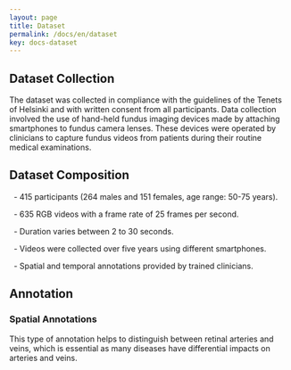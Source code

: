 ```yaml
---
layout: page
title: Dataset
permalink: /docs/en/dataset
key: docs-dataset
---
```



## Dataset Collection


The dataset was collected in compliance with the guidelines of the Tenets of Helsinki and with written consent from all participants. Data collection involved the use of hand-held fundus imaging devices made by attaching smartphones to fundus camera lenses. These devices were operated by clinicians to capture fundus videos from patients during their routine medical examinations.



## Dataset Composition


&nbsp; - 415 participants (264 males and 151 females, age range: 50-75 years).

&nbsp; - 635 RGB videos with a frame rate of 25 frames per second.

&nbsp; - Duration varies between 2 to 30 seconds.

&nbsp; - Videos were collected over five years using different smartphones.

&nbsp; - Spatial and temporal annotations provided by trained clinicians.


## Annotation
### Spatial Annotations


This type of annotation helps to distinguish between retinal arteries and veins, which is essential as many diseases have differential impacts on arteries and veins.


<head>
    <style>
        .container {
            display: flex;
            justify-content: space-between; Creates space around items
        }

        .image-with-caption {
            width: 70%;
            margin: auto;
        }

        .image-with-caption img {
            width: 100%;
            height: auto;
        }

        .image-with-caption figcaption {
            text-align: center;
        }
    </style>
</head>
<figure class="image-with-caption">
    <img src="../assets/images/spatial_annotation.gif">
    <!-- <figcaption>Spatial Annotation</figcaption> -->
</figure>


<!-- <div>{%- include extensions/youtube.html id='fMUa1jN0GUY' -%}</div> -->

**Binary Vessel Masks:** Annotations include binary masks that highlight the main structures of vessels.

**General Vein-Artery Masks:** This type of annotation helps to distinguish between retinal arteries and veins, which is essential as many diseases have differential impacts on arteries and veins.

**Fine-Grained Vein-Artery Masks:** Eight-class masks for both arteries and veins based on vessel widths. The vessel diameters were automatically measured and segments were categorized into different levels (0 to 3) based on ratios to the largest diameter. Clinicians validated the quality of these fine-grained segmentation masks.



## Temporal Annotations


<head>
    <style>
        .container {
        display: flex;
            /* justify-content: space-between; */
            justify-content: center;
        }

        .video-container {
            width: 32%;
            flex-shrink: 0; /* Prevents the images from shrinking */
            text-align: center;
            margin: 0 10px; /* Adds 10px of space on the left and right of each image */
        }

        .video-container video {
            width: 100%;
            height: auto;
        }

        .caption {
            margin-top: 10px;
        }
    </style>
</head>
<div class="container">
  <div class="video-container">
    <div>{%- include extensions/youtube.html id='zrrk7tHIhAU' -%}</div>
    <p class="caption">SVP Classification</p>
  </div>
  <div class="video-container">
    <div>{%- include extensions/youtube.html id='-DGihnkzzXg' -%}</div>
    <p class="caption">Temporal Localization</p>
  </div>
  <div class="video-container">
    <div>{%- include extensions/youtube.html id='yYtIow7Pq-M' -%}</div>
    <p class="caption">Peak and Trough</p>
  </div>
</div>



**Existence of Spontaneous Venous Pulsations (SVPs):** Clinicians annotated the presence or absence of SVPs in each video, resulting in 335 “SVP-present” videos and 300 “SVP-absent” videos. SVPs serve as a crucial biomarker in retina assessments.

**Temporal Duration of SVPs:** To eliminate ambiguity, the starting and ending frames of retinal vessel fluctuations (SVPs) were indicated for videos where SVPs were not visible throughout the whole video.

**“Peak” and “Trough” Annotations of SVPs:** Selected frames corresponding to the “peak” (maximal dilation) and “trough” (maximal contraction) states from each “SVP-present” video were annotated.






## Data Split:

The dataset is partitioned considering patient-wise splits to reduce inter-set similarity. 517 videos are used for training and validation, and 118 videos are used for testing. The data split is performed based on patient IDs to ensure videos from the same patient are in the same subset.



## Ethics

All protocols for data collection adhered to the Tenets of Helsinki. Written informed consent was obtained from all participants.


## Acknowledgements

We thank the participating clinicians and patients for their invaluable contribution to this study.


## Download Link:

[Google Drive Download Link](https://drive.google.com/drive/folders/1rPbRKBS-28yu7AlMJksbrOQ6bGhNkqL1?usp=sharing)





<!-- ## Annotations -->


<!-- 
## Dataset Format






## Download -->